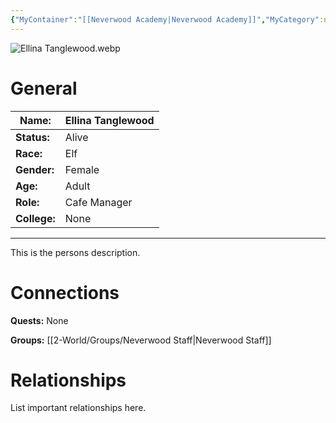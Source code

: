 ```yaml
---
{"MyContainer":"[[Neverwood Academy|Neverwood Academy]]","MyCategory":null,"image":"Ellina Tanglewood.webp","tags":["Category/People"],"obsidianUIMode":"preview","aliases":null,"NoteStatus":"❓","char_status":"Alive","char_race":"Elf","char_gender":"Female","char_role":"Cafe Manager","char_college":"None","char_items":null,"char_age":"Adult","parents":null,"children":null,"enemies":null,"allies":null,"siblings":null,"partner":null,"Connected_Quests":[],"Connected_Groups":["[[2-World/Groups/Neverwood Staff.md|Neverwood Staff]]"],"dg-publish":true,"dg-path":"World/People/Staff/Ellina Tanglewood.md","permalink":"/world/people/staff/ellina-tanglewood/","dgPassFrontmatter":true,"updated":"2025-10-03T12:48:02.000+01:00"}
---
```



![Ellina Tanglewood.webp](/img/user/z_Assets/character_art/NPCs/Staff/Ellina%20Tanglewood.webp)
# General


| Name:        | Ellina Tanglewood |
| ------------ | ----------------- |
| **Status:**  | Alive             |
| **Race:**    | Elf               |
| **Gender:**  | Female            |
| **Age:**     | Adult             |
| **Role:**    | Cafe Manager      |
| **College:** | None              |


---

This is the persons description. 


# Connections


**Quests:** None 

**Groups:** [[2-World/Groups/Neverwood Staff\|Neverwood Staff]]

# Relationships

List important relationships here. 

